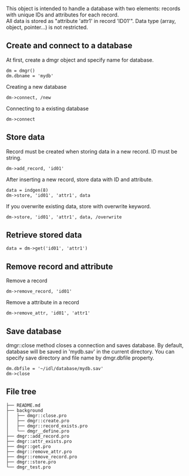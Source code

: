 This object is intended to handle a database with two elements: records with unique IDs and attributes for each record. <br>
All data is stored as "attribute 'attr1' in record 'ID01'". Data type (array, object, pointer...) is not restricted.

## Create and connect to a database 
At first, create a dmgr object and specify name for database.
```
dm = dmgr()
dm.dbname = 'mydb'
```
Creating a new database
```
dm->connect, /new
```
Connecting to a existing database
```
dm->connect
```

## Store data
Record must be created when storing data in a new record. ID must be string.
```
dm->add_record, 'id01'
```
After inserting a new record, store data with ID and attribute.
```
data = indgen(8)
dm->store, 'id01', 'attr1', data
```
If you overwrite existing data, store with overwrite keyword.
```
dm->store, 'id01', 'attr1', data, /overwrite
```


## Retrieve stored data
```
data = dm->get('id01', 'attr1')
```


## Remove record and attribute
Remove a record
```
dm->remove_record, 'id01'
```
Remove a attribute in a record
```
dm->remove_attr, 'id01', 'attr1'
```


## Save database
dmgr::close method closes a connection and saves database. By default, database will be saved in 'mydb.sav' in the 
current directory. You can specify save directory and file name by dmgr.dbfile property.
```
dm.dbfile = '~/idl/database/mydb.sav'
dm->close
```

## File tree
```
├── README.md
├── background
│   ├── dmgr::close.pro
│   ├── dmgr::create.pro
│   ├── dmgr::record_exists.pro
│   └── dmgr__define.pro
├── dmgr::add_record.pro
├── dmgr::attr_exists.pro
├── dmgr::get.pro
├── dmgr::remove_attr.pro
├── dmgr::remove_record.pro
├── dmgr::store.pro
└── dmgr_test.pro
```
